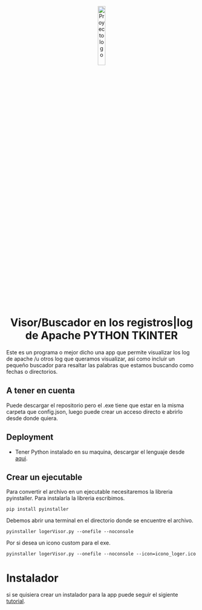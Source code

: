 <p align="center">
 <img width=20% height=20% src="https://i.imgur.com/bGizZPd.png" alt="Proyecto logo">
</p>

<h1 align="center"> Visor/Buscador en los registros|log de Apache PYTHON TKINTER</h1>


<p>Este es un programa o mejor dicho una app que permite visualizar los log de apache /u otros log que queramos visualizar, asi como incluir un pequeño buscador para resaltar las palabras que estamos buscando como fechas o directorios.</p>

<h2>A tener en cuenta</h2>
<p>Puede descargar el repositorio pero el .exe tiene que estar en la misma carpeta que config.json, luego puede crear un acceso directo e abrirlo desde donde quiera.</p>

## Deployment

- Tener Python instalado en su maquina, descargar el lenguaje desde [aqui](https://www.python.org/downloads/).

## Crear un ejecutable

Para convertir el archivo en un ejecutable necesitaremos la libreria pyinstaller.
Para instalarla la libreria escribimos.
```
pip install pyinstaller
```

Debemos abrir una terminal en el directorio donde se encuentre el archivo.
```
pyinstaller logerVisor.py --onefile --noconsole
```
Por si desea un icono custom para el exe.
```
pyinstaller logerVisor.py --onefile --noconsole --icon=icono_loger.ico
```

# Instalador

si se quisiera crear un instalador para la app puede seguir el sigiente [tutorial](https://www.youtube.com/watch?v=W4QQ-ua9Ips).
